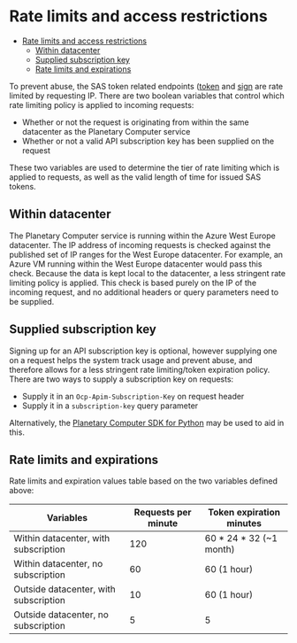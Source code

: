 # Rate limits and access restrictions

- [Rate limits and access restrictions](#rate-limits-and-access-restrictions)
  - [Within datacenter](#within-datacenter)
  - [Supplied subscription key](#supplied-subscription-key)
  - [Rate limits and expirations](#rate-limits-and-expirations)

To prevent abuse, the SAS token related endpoints
([token](https://planetarycomputer.microsoft.com/data/v1/token) and
[sign](https://planetarycomputer.microsoft.com/data/v1/sign) are rate limited by
requesting IP. There are two boolean variables that control which rate limiting
policy is applied to incoming requests:
  * Whether or not the request is originating from within the same datacenter as
    the Planetary Computer service
  * Whether or not a valid API subscription key has been supplied on the request

These two variables are used to determine the tier of rate limiting which is
applied to requests, as well as the valid length of time for issued SAS tokens.


## Within datacenter

The Planetary Computer service is running within the Azure West Europe
datacenter. The IP address of incoming requests is checked against the published
set of IP ranges for the West Europe datacenter. For example, an Azure VM
running within the West Europe datacenter would pass this check. Because the
data is kept local to the datacenter, a less stringent rate limiting policy is
applied. This check is based purely on the IP of the incoming request, and no
additional headers or query parameters need to be supplied.


## Supplied subscription key

Signing up for an API subscription key is optional, however supplying one on a
request helps the system track usage and prevent abuse, and therefore allows for
a less stringent rate limiting/token expiration policy. There are two ways to
supply a subscription key on requests:
  * Supply it in an `Ocp-Apim-Subscription-Key` on request header
  * Supply it in a `subscription-key` query parameter

Alternatively, the [Planetary Computer SDK for
Python](https://github.com/microsoft/planetary-computer-sdk-for-python) may be
used to aid in this.


## Rate limits and expirations

Rate limits and expiration values table based on the two variables defined
above:

| Variables                           | Requests per minute | Token expiration minutes |
|-------------------------------------|---------------------|--------------------------|
|Within datacenter, with subscription | 120                 | 60 * 24 * 32 (~1 month)  |
|Within datacenter, no subscription   | 60                  | 60 (1 hour)              |
|Outside datacenter, with subscription| 10                  | 60 (1 hour)              |
|Outside datacenter, no subscription  | 5                   | 5                        |
